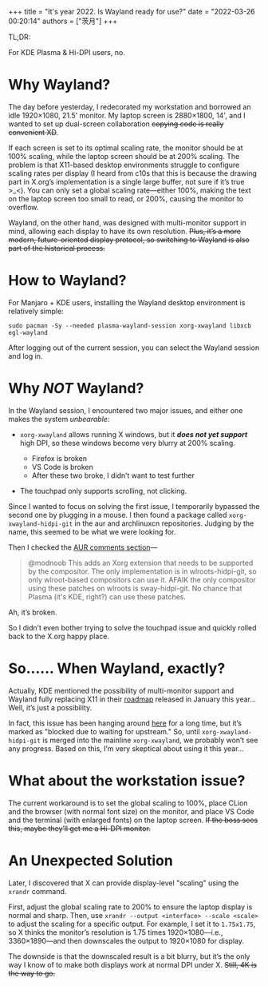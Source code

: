 +++
title = "It's year 2022. Is Wayland ready for use?"
date = "2022-03-26 00:20:14"
authors = ["茨月"]
+++

TL;DR:

For KDE Plasma & Hi-DPI users, no.

<!-- more -->

# Why Wayland?

The day before yesterday, I redecorated my workstation and borrowed an idle 1920×1080, 21.5' monitor. My laptop screen is 2880×1800, 14', and I wanted to set up dual-screen collaboration <del>copying code is really convenient XD</del>.

If each screen is set to its optimal scaling rate, the monitor should be at 100% scaling, while the laptop screen should be at 200% scaling. The problem is that X11-based desktop environments struggle to configure scaling rates per display (I heard from c10s that this is because the drawing part in X.org’s implementation is a single large buffer, not sure if it’s true >_<). You can only set a global scaling rate—either 100%, making the text on the laptop screen too small to read, or 200%, causing the monitor to overflow.

Wayland, on the other hand, was designed with multi-monitor support in mind, allowing each display to have its own resolution. <del>Plus, it’s a more modern, future-oriented display protocol, so switching to Wayland is also part of the historical process.</del>

# How to Wayland?

For Manjaro + KDE users, installing the Wayland desktop environment is relatively simple:

```
sudo pacman -Sy --needed plasma-wayland-session xorg-xwayland libxcb egl-wayland
```

After logging out of the current session, you can select the Wayland session and log in.

# Why *NOT* Wayland?

In the Wayland session, I encountered two major issues, and either one makes the system *unbearable*:

- `xorg-xwayland` allows running X windows, but it ***does not yet support*** high DPI, so these windows become very blurry at 200% scaling.
    - Firefox is broken
    - VS Code is broken
    - After these two broke, I didn’t want to test further

- The touchpad only supports scrolling, not clicking.

Since I wanted to focus on solving the first issue, I temporarily bypassed the second one by plugging in a mouse. I then found a package called `xorg-xwayland-hidpi-git` in the aur and archlinuxcn repositories. Judging by the name, this seemed to be what we were looking for.

Then I checked the [AUR comments section](https://aur.archlinux.org/packages/xorg-xwayland-hidpi-git#comment-809202)—

> @modnoob This adds an Xorg extension that needs to be supported by the compositor. The only
> implementation is in wlroots-hidpi-git, so only wlroot-based compositors can use it. AFAIK the only
> compositor using these patches on wlroots is sway-hidpi-git. No chance that Plasma (it's KDE, right?) can
> use these patches.

Ah, it’s broken.

So I didn’t even bother trying to solve the touchpad issue and quickly rolled back to the X.org happy place.

# So...... When Wayland, exactly?

Actually, KDE mentioned the possibility of multi-monitor support and Wayland fully replacing X11 in their [roadmap](https://pointieststick.com/2022/01/03/kde-roadmap-for-2022/) released in January this year... Well, it’s just a possibility.

In fact, this issue has been hanging around [here](https://community.kde.org/Plasma/Wayland_Showstoppers) for a long time, but it’s marked as "blocked due to waiting for upstream." So, until `xorg-xwayland-hidpi-git` is merged into the mainline `xorg-xwayland`, we probably won’t see any progress. Based on this, I’m very skeptical about using it this year...

# What about the workstation issue?

The current workaround is to set the global scaling to 100%, place CLion and the browser (with normal font size) on the monitor, and place VS Code and the terminal (with enlarged fonts) on the laptop screen.
<del>If the boss sees this, maybe they’ll get me a Hi-DPI monitor.</del>

# An Unexpected Solution

Later, I discovered that X can provide display-level "scaling" using the `xrandr` command.

First, adjust the global scaling rate to 200% to ensure the laptop display is normal and sharp. Then, use `xrandr --output <interface> --scale <scale>` to adjust the scaling for a specific output. For example, I set it to `1.75x1.75`, so X thinks the monitor’s resolution is 1.75 times 1920×1080—i.e., 3360×1890—and then downscales the output to 1920×1080 for display.

The downside is that the downscaled result is a bit blurry, but it’s the only way I know of to make both displays work at normal DPI under X. <del>Still, 4K is the way to go.</del>